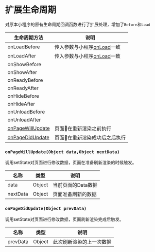 # 扩展生命周期

对原本小程序的原有生命周期回调函数进行了扩展处理，增加了`Before`和`Load`

|生命周期方法 | 说明|
------------|------------------|
|onLoadBefore |传入参数与小程序[onLoad](https://developers.weixin.qq.com/miniprogram/dev/framework/app-service/page.html#%E7%94%9F%E5%91%BD%E5%91%A8%E6%9C%9F%E5%9B%9E%E8%B0%83%E5%87%BD%E6%95%B0)一致|
|onLoadAfter|传入参数与小程序[onLoad](https://developers.weixin.qq.com/miniprogram/dev/framework/app-service/page.html#%E7%94%9F%E5%91%BD%E5%91%A8%E6%9C%9F%E5%9B%9E%E8%B0%83%E5%87%BD%E6%95%B0)一致|
|onShowBefore||
|onShowAfter||
|onReadyBefore||
|onReadyAfter||
|onHideBefore||
|onHideAfter||
|onUnloadBefore||
|onUnloadAfter||
|[onPageWillUpdate](#onpagewillupdateobject-dataobject-nextdata)|页面在重新渲染之前执行|
|[onPageDidUpdate](#onpagedidupdateobject-prevdata)|页面在重新渲染成功后之后执行|


### `onPageWillUpdate(Object data,Object nextData)`

调用setState对页面进行修改数据，页面在准备刷新渲染的时候触发。

|名称|类型|说明|
--|--|-----|
data|Object|当前页面的Data数据
nextData|Object|页面准备刷新的数据

### `onPageDidUpdate(Object prevData)`

调用setState对页面进行修改数据，页面刷新渲染完成后触发。

|名称|类型|说明|
--|--|-----|
prevData|Object|此次刷新渲染的上一次数据
